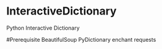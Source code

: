 # InteractiveDictionary
Python Interactive Dictionary

#Prerequisite
BeautifulSoup
PyDictionary
enchant
requests
